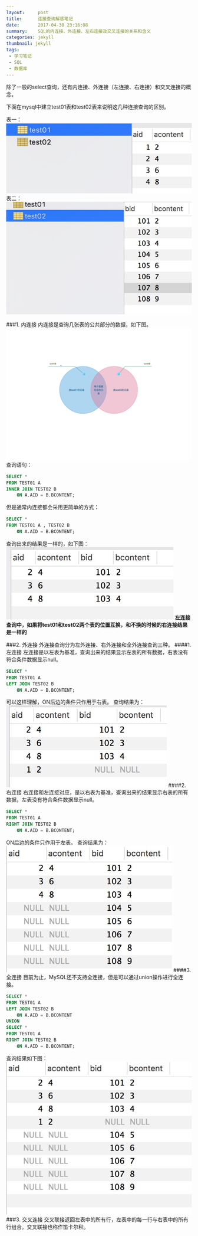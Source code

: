 ```yaml
---
layout:     post
title:      连接查询解惑笔记
date:       2017-04-30 23:16:08
summary:    SQL的内连接、外连接、左右连接及交叉连接的关系和含义
categories: jekyll
thumbnail: jekyll
tags:
 - 学习笔记
 - SQL
 - 数据库
---
```


除了一般的select查询，还有内连接、外连接（左连接、右连接）和交叉连接的概念。

下面在mysql中建立test01表和test02表来说明这几种连接查询的区别。

表一：
![file-list](/../MySitePicture/2017-04-30-22-41/test01.png)
表二：
![file-list](/../MySitePicture/2017-04-30-22-41/test02.png)

###1. 内连接
内连接是查询几张表的公共部分的数据，如下图。
![file-list](/../MySitePicture/2017-04-30-22-41/towtable.png)
查询语句：

```sql
SELECT *
FROM TEST01 A
INNER JOIN TEST02 B
    ON A.AID = B.BCONTENT;
```
但是通常内连接都会采用更简单的方式：

```sql
SELECT *
FROM TEST01 A , TEST02 B
    ON A.AID = B.BCONTENT;
```
查询出来的结果是一样的，如下图：
![file-list](/../MySitePicture/2017-04-30-22-41/inner.png)
**左连接查询中，如果将test01和test02两个表的位置互换，和不换的时候的右连接结果是一样的**

###2. 外连接
外连接查询分为左外连接、右外连接和全外连接查询三种。
####1. 左连接
左连接是以左表为基准，查询出来的结果显示左表的所有数据，右表没有符合条件数据显示null。

```sql
SELECT *
FROM TEST01 A
LEFT JOIN TEST02 B
    ON A.AID = B.BCONTENT;
```
可以这样理解，ON后边的条件只作用于右表。
查询结果为：
![file-list](/../MySitePicture/2017-04-30-22-41/left.png)
####2. 右连接
右连接和左连接对应，是以右表为基准，查询出来的结果显示右表的所有数据，左表没有符合条件数据显示null。

```sql
SELECT *
FROM TEST01 A
RIGHT JOIN TEST02 B
    ON A.AID = B.BCONTENT;
```
ON后边的条件只作用于左表。
查询结果为：
![file-list](/../MySitePicture/2017-04-30-22-41/right.png)
####3. 全连接
目前为止，MySQL还不支持全连接，但是可以通过union操作进行全连接。

```sql
SELECT *
FROM TEST01 A
LEFT JOIN TEST02 B
    ON A.AID = B.BCONTENT
UNION
SELECT *
FROM TEST01 A
RIGHT JOIN TEST02 B
    ON A.AID = B.BCONTENT;
```
查询结果如下图：
![file-list](/../MySitePicture/2017-04-30-22-41/full.png)
###3. 交叉连接
交叉联接返回左表中的所有行，左表中的每一行与右表中的所有行组合。交叉联接也称作笛卡尔积。

